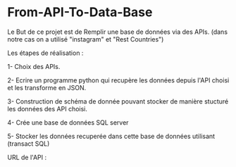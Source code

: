 # From-API-To-Data-Base
Le But de ce projet est de Remplir une base de données via des APIs. 
(dans notre cas on a utilisé "instagram" et "Rest Countries")


Les étapes de réalisation : 

1- Choix des APIs.

2- Ecrire un programme python qui recupère les données depuis l'API choisi et les transforme en JSON.

3- Construction de schéma de donnée pouvant stocker de manière stucturé les données des API choisi.

4- Crée une base de données SQL server

5- Stocker les données recuperée dans cette base de données utilisant (transact SQL)


URL de l'API :
